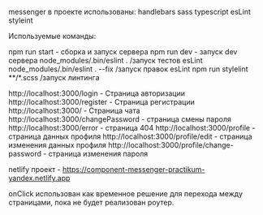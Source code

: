 messenger
в проекте использованы: handlebars sass typescript esLint styleint

Используемые команды:

npm run start - сборка и запуск сервера 
npm run dev - запуск dev сервера
node_modules/.bin/eslint .  /запуск тестов esLint
node_modules/.bin/eslint . --fix   /запуск правок esLint
npm run stylelint **/*.scss  /запуск линтинга

http://localhost:3000/login - Страница авторизации
http://localhost:3000/register - Страница регистрации
http://localhost:3000/ - Страница чата
http://localhost:3000/changePassword - страница смены пароля
http://localhost:3000/error - страница 404
http://localhost:3000/profile - страница данных профиля
http://localhost:3000/profile/edit - страница изменения данных профиля
http://localhost:3000/profile/change-password - страница изменения пароля

netlify проект - https://component-messenger-practikum-yandex.netlify.app

onClick использован как временное решение для перехода между страницами, пока не будет реализован роутер.
